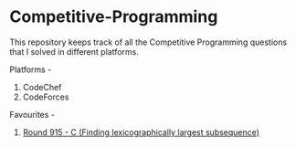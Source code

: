 # Competitive-Programming

This repository keeps track of all the Competitive Programming questions that I solved in different platforms.

Platforms -

1. CodeChef
2. CodeForces

Favourites -

1. [Round 915 - C (Finding lexicographically largest subsequence)](</CodeForces/Round_915_(Div.2)/C.cpp>)
